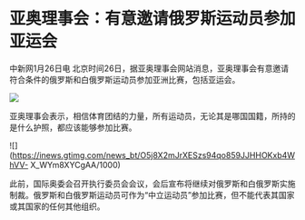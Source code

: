 # 亚奥理事会：有意邀请俄罗斯运动员参加亚运会

中新网1月26日电 北京时间26日，据亚奥理事会网站消息，亚奥理事会有意邀请符合条件的俄罗斯和白俄罗斯运动员参加亚洲比赛，包括亚运会。

![](https://inews.gtimg.com/news_bt/OJJYSaiIVNUiy67M6obppS_tEjMnIk1q3512yRv_V4aSIAA/1000)

亚奥理事会表示，相信体育团结的力量，所有运动员，无论其是哪国国籍，所持的是什么护照，都应该能够参加比赛。

![](https://inews.gtimg.com/news_bt/O5j8X2mJrXESzs94qo859JJHHOKxb4WhVV-
X_WYm8XYCgAA/1000)

此前，国际奥委会召开执行委员会会议，会后宣布将继续对俄罗斯和白俄罗斯实施制裁。俄罗斯和白俄罗斯运动员可作为“中立运动员”参加比赛，但不能代表其国家或其国家的任何其他组织。

